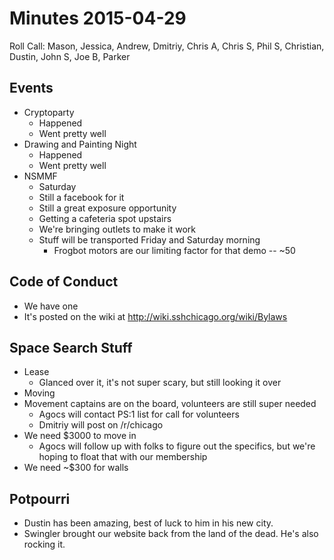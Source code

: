 Minutes 2015-04-29
==================

Roll Call: Mason, Jessica, Andrew, Dmitriy, Chris A, Chris S, Phil S, Christian, Dustin, John S, Joe B, Parker


Events
------

- Cryptoparty
  - Happened
  - Went pretty well
- Drawing and Painting Night
  - Happened
  - Went pretty well
- NSMMF
  - Saturday
  - Still a facebook for it
  - Still a great exposure opportunity
  - Getting a cafeteria spot upstairs
  - We're bringing outlets to make it work
  - Stuff will be transported Friday and Saturday morning
    - Frogbot motors are our limiting factor for that demo -- ~50

Code of Conduct
---------------

- We have one
- It's posted on the wiki at http://wiki.sshchicago.org/wiki/Bylaws

Space Search Stuff
------------------

- Lease
  - Glanced over it, it's not super scary, but still looking it over
- Moving
- Movement captains are on the board, volunteers are still super needed
  - Agocs will contact PS:1 list for call for volunteers
  - Dmitriy will post on /r/chicago
- We need $3000 to move in
  - Agocs will follow up with folks to figure out the specifics, but we're hoping to float that with our membership
- We need ~$300 for walls

Potpourri
--------

- Dustin has been amazing, best of luck to him in his new city.
- Swingler brought our website back from the land of the dead. He's also rocking it.

